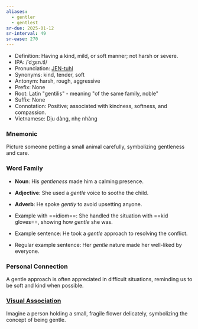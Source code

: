 ```yaml
---
aliases:
  - gentler
  - gentlest
sr-due: 2025-01-12
sr-interval: 49
sr-ease: 270
---
```


- Definition: Having a kind, mild, or soft manner; not harsh or severe.
- IPA: /ˈdʒɛn.tl/
- Pronunciation: [JEN-tuhl](https://www.google.com/search?q=how+to+pronounce+gentle)
- Synonyms: kind, tender, soft
- Antonym: harsh, rough, aggressive
- Prefix: None
- Root: Latin "gentilis" - meaning "of the same family, noble"
- Suffix: None
- Connotation: Positive; associated with kindness, softness, and compassion.
- Vietnamese: Dịu dàng, nhẹ nhàng

### Mnemonic

Picture someone petting a small animal carefully, symbolizing gentleness and care.

### Word Family

- **Noun**: His *gentleness* made him a calming presence.
- **Adjective**: She used a *gentle* voice to soothe the child.
- **Adverb**: He spoke *gently* to avoid upsetting anyone.

- Example with ==idiom==: She handled the situation with ==kid gloves==, showing how *gentle* she was.
- Example sentence: He took a *gentle* approach to resolving the conflict.
- Regular example sentence: Her *gentle* nature made her well-liked by everyone.

### Personal Connection

A gentle approach is often appreciated in difficult situations, reminding us to be soft and kind when possible.

### [Visual Association](https://www.google.com/search?tbm=isch&q=gentle)

Imagine a person holding a small, fragile flower delicately, symbolizing the concept of being gentle.
